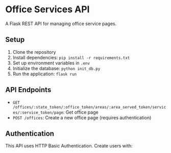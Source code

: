 # Office Services API

A Flask REST API for managing office service pages.

## Setup

1. Clone the repository
2. Install dependencies: `pip install -r requirements.txt`
3. Set up environment variables in `.env`
4. Initialize the database: `python init_db.py`
5. Run the application: `flask run`

## API Endpoints

- `GET /offices/:state_token/:office_token/areas/:area_served_token/services/:service_token/page`: Get office page
- `POST /offices`: Create a new office page (requires authentication)

## Authentication

This API uses HTTP Basic Authentication. Create users with:

